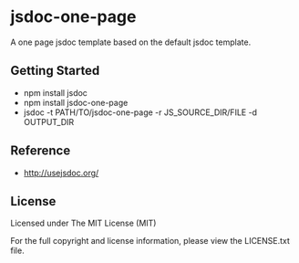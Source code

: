 # jsdoc-one-page

A one page jsdoc template based on the default jsdoc template.

## Getting Started

- npm install jsdoc
- npm install jsdoc-one-page
- jsdoc -t PATH/TO/jsdoc-one-page -r JS_SOURCE_DIR/FILE -d OUTPUT_DIR

## Reference

- http://usejsdoc.org/

## License

Licensed under The MIT License (MIT)

For the full copyright and license information, please view the LICENSE.txt file.